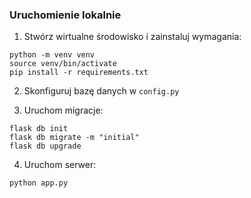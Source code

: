 ### Uruchomienie lokalnie

1. Stwórz wirtualne środowisko i zainstaluj wymagania:

```
python -m venv venv
source venv/bin/activate
pip install -r requirements.txt
```

2. Skonfiguruj bazę danych w `config.py`

3. Uruchom migracje:

```
flask db init
flask db migrate -m "initial"
flask db upgrade
```

4. Uruchom serwer:

```
python app.py
```
